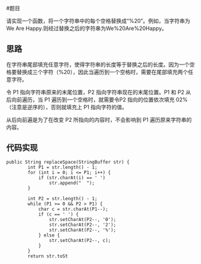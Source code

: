 #题目

请实现一个函数，将一个字符串中的每个空格替换成“%20”。例如，当字符串为We Are Happy.则经过替换之后的字符串为We%20Are%20Happy。

## 思路

在字符串尾部填充任意字符，使得字符串的长度等于替换之后的长度。因为一个空格要替换成三个字符（%20），因此当遍历到一个空格时，需要在尾部填充两个任意字符。

令 P1 指向字符串原来的末尾位置，P2 指向字符串现在的末尾位置。P1 和 P2 从后向前遍历，当 P1 遍历到一个空格时，就需要令P2 指向的位置依次填充 02%（注意是逆序的），否则就填充上 P1 指向字符的值。

从后向前遍是为了在改变 P2 所指向的内容时，不会影响到 P1 遍历原来字符串的内容。

## 代码实现


```
public String replaceSpace(StringBuffer str) {
    	int P1 = str.length() - 1;
        for (int i = 0; i <= P1; i++) {
            if (str.charAt(i) == ' ')
                str.append("  ");
        }
            
        int P2 = str.length() - 1;
        while (P1 >= 0 && P2 > P1) {
            char c = str.charAt(P1--);
            if (c == ' ') {
                str.setCharAt(P2--, '0');
                str.setCharAt(P2--, '2');
                str.setCharAt(P2--, '%');
            } else {
                str.setCharAt(P2--, c);
            }
        } 
        return str.toSt
```
